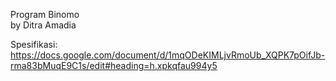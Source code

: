 Program Binomo <br />
by Ditra Amadia <br />

Spesifikasi: <br />
https://docs.google.com/document/d/1mqODeKIMLjvRmoUb_XQPK7pOifJb-rma83bMuqE9C1s/edit#heading=h.xpkqfau994y5